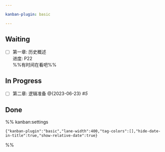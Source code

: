 ```yaml
---

kanban-plugin: basic

---
```


## Waiting

- [ ] 第一章: 历史概述 <br>进度: P22<br>%%有时间在看吧%%


## In Progress

- [ ] 第二章: 逻辑准备 @{2023-06-23} #_5_


## Done





%% kanban:settings
```
{"kanban-plugin":"basic","lane-width":400,"tag-colors":[],"hide-date-in-title":true,"show-relative-date":true}
```
%%